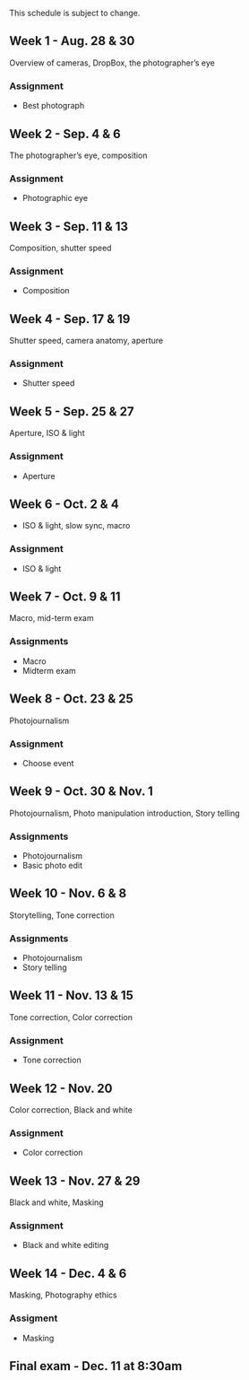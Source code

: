 This schedule is subject to change.
## Week 1 - Aug. 28 & 30

Overview of cameras, DropBox, the photographer’s eye

### Assignment
* Best photograph

## Week 2 - Sep. 4 & 6

The photographer’s eye, composition

### Assignment
* Photographic eye

## Week 3 - Sep. 11 & 13

Composition, shutter speed

### Assignment
* Composition

## Week 4 - Sep. 17 & 19

Shutter speed, camera anatomy, aperture

### Assignment
* Shutter speed

## Week 5 - Sep. 25 & 27

Aperture, ISO & light

### Assignment
* Aperture

## Week 6 - Oct. 2 & 4

* ISO & light, slow sync, macro

### Assignment
* ISO & light

## Week 7 - Oct. 9 & 11

Macro, mid-term exam

### Assignments
* Macro
* Midterm exam

## Week 8 - Oct. 23 & 25

Photojournalism

### Assignment
* Choose event

## Week 9 - Oct. 30 & Nov. 1

Photojournalism, Photo manipulation introduction, Story telling

### Assignments
* Photojournalism
* Basic photo edit

## Week 10 - Nov. 6 & 8

Storytelling, Tone correction

### Assignments
* Photojournalism
* Story telling

## Week 11 - Nov. 13 & 15

Tone correction, Color correction

### Assignment
* Tone correction

## Week 12 - Nov. 20

Color correction, Black and white

### Assignment
* Color correction

## Week 13 - Nov. 27 & 29

Black and white, Masking

### Assignment
* Black and white editing

## Week 14 - Dec. 4 & 6

Masking, Photography ethics

### Assigment
* Masking

## Final exam - Dec. 11 at 8:30am
